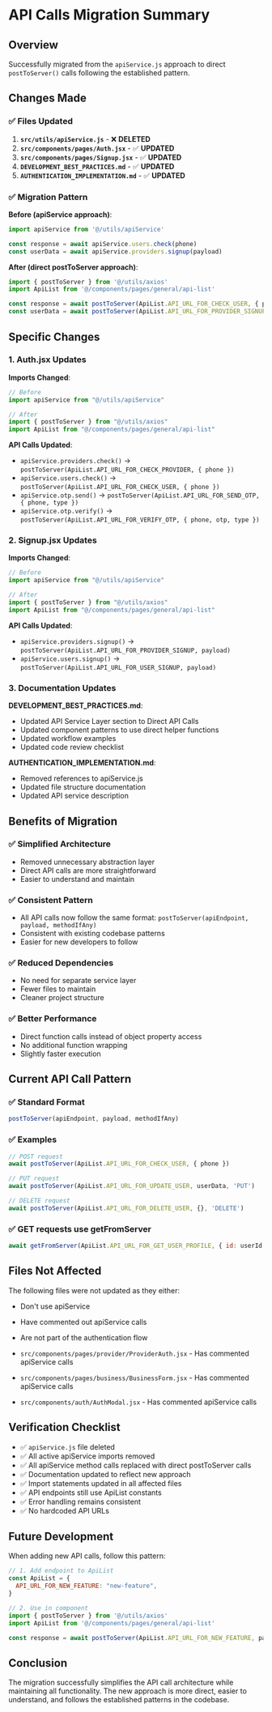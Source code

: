 # API Calls Migration Summary

## Overview

Successfully migrated from the `apiService.js` approach to direct `postToServer()` calls following the established pattern.

## Changes Made

### ✅ Files Updated

1. **`src/utils/apiService.js`** - ❌ **DELETED**
2. **`src/components/pages/Auth.jsx`** - ✅ **UPDATED**
3. **`src/components/pages/Signup.jsx`** - ✅ **UPDATED**
4. **`DEVELOPMENT_BEST_PRACTICES.md`** - ✅ **UPDATED**
5. **`AUTHENTICATION_IMPLEMENTATION.md`** - ✅ **UPDATED**

### ✅ Migration Pattern

**Before (apiService approach)**:
```javascript
import apiService from '@/utils/apiService'

const response = await apiService.users.check(phone)
const userData = await apiService.providers.signup(payload)
```

**After (direct postToServer approach)**:
```javascript
import { postToServer } from '@/utils/axios'
import ApiList from '@/components/pages/general/api-list'

const response = await postToServer(ApiList.API_URL_FOR_CHECK_USER, { phone })
const userData = await postToServer(ApiList.API_URL_FOR_PROVIDER_SIGNUP, payload)
```

## Specific Changes

### 1. Auth.jsx Updates

**Imports Changed**:
```javascript
// Before
import apiService from "@/utils/apiService"

// After
import { postToServer } from "@/utils/axios"
import ApiList from "@/components/pages/general/api-list"
```

**API Calls Updated**:
- `apiService.providers.check()` → `postToServer(ApiList.API_URL_FOR_CHECK_PROVIDER, { phone })`
- `apiService.users.check()` → `postToServer(ApiList.API_URL_FOR_CHECK_USER, { phone })`
- `apiService.otp.send()` → `postToServer(ApiList.API_URL_FOR_SEND_OTP, { phone, type })`
- `apiService.otp.verify()` → `postToServer(ApiList.API_URL_FOR_VERIFY_OTP, { phone, otp, type })`

### 2. Signup.jsx Updates

**Imports Changed**:
```javascript
// Before
import apiService from "@/utils/apiService"

// After
import { postToServer } from "@/utils/axios"
import ApiList from "@/components/pages/general/api-list"
```

**API Calls Updated**:
- `apiService.providers.signup()` → `postToServer(ApiList.API_URL_FOR_PROVIDER_SIGNUP, payload)`
- `apiService.users.signup()` → `postToServer(ApiList.API_URL_FOR_USER_SIGNUP, payload)`

### 3. Documentation Updates

**DEVELOPMENT_BEST_PRACTICES.md**:
- Updated API Service Layer section to Direct API Calls
- Updated component patterns to use direct helper functions
- Updated workflow examples
- Updated code review checklist

**AUTHENTICATION_IMPLEMENTATION.md**:
- Removed references to apiService.js
- Updated file structure documentation
- Updated API service description

## Benefits of Migration

### ✅ **Simplified Architecture**
- Removed unnecessary abstraction layer
- Direct API calls are more straightforward
- Easier to understand and maintain

### ✅ **Consistent Pattern**
- All API calls now follow the same format: `postToServer(apiEndpoint, payload, methodIfAny)`
- Consistent with existing codebase patterns
- Easier for new developers to follow

### ✅ **Reduced Dependencies**
- No need for separate service layer
- Fewer files to maintain
- Cleaner project structure

### ✅ **Better Performance**
- Direct function calls instead of object property access
- No additional function wrapping
- Slightly faster execution

## Current API Call Pattern

### ✅ **Standard Format**
```javascript
postToServer(apiEndpoint, payload, methodIfAny)
```

### ✅ **Examples**
```javascript
// POST request
await postToServer(ApiList.API_URL_FOR_CHECK_USER, { phone })

// PUT request
await postToServer(ApiList.API_URL_FOR_UPDATE_USER, userData, 'PUT')

// DELETE request
await postToServer(ApiList.API_URL_FOR_DELETE_USER, {}, 'DELETE')
```

### ✅ **GET requests use getFromServer**
```javascript
await getFromServer(ApiList.API_URL_FOR_GET_USER_PROFILE, { id: userId })
```

## Files Not Affected

The following files were not updated as they either:
- Don't use apiService
- Have commented out apiService calls
- Are not part of the authentication flow

- `src/components/pages/provider/ProviderAuth.jsx` - Has commented apiService calls
- `src/components/pages/business/BusinessForm.jsx` - Has commented apiService calls
- `src/components/auth/AuthModal.jsx` - Has commented apiService calls

## Verification Checklist

- ✅ `apiService.js` file deleted
- ✅ All active apiService imports removed
- ✅ All apiService method calls replaced with direct postToServer calls
- ✅ Documentation updated to reflect new approach
- ✅ Import statements updated in all affected files
- ✅ API endpoints still use ApiList constants
- ✅ Error handling remains consistent
- ✅ No hardcoded API URLs

## Future Development

When adding new API calls, follow this pattern:

```javascript
// 1. Add endpoint to ApiList
const ApiList = {
  API_URL_FOR_NEW_FEATURE: "new-feature",
}

// 2. Use in component
import { postToServer } from '@/utils/axios'
import ApiList from '@/components/pages/general/api-list'

const response = await postToServer(ApiList.API_URL_FOR_NEW_FEATURE, payload)
```

## Conclusion

The migration successfully simplifies the API call architecture while maintaining all functionality. The new approach is more direct, easier to understand, and follows the established patterns in the codebase. 
